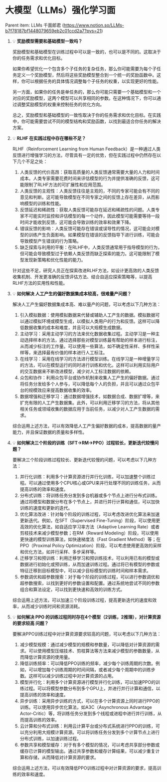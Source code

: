 # 大模型（LLMs）强化学习面

Parent item: LLMs 千面郎君 (https://www.notion.so/LLMs-b7f78187bf1448079659eb2c01ccd2a7?pvs=21)

1. 💡 **奖励模型需要和基础模型一致吗？**
    
    <aside>
    
    奖励模型和基础模型在训练过程中可以是一致的，也可以是不同的。这取决于你的任务需求和优化目标。
    
    如果你希望优化一个包含多个子任务的复杂任务，那么你可能需要为每个子任务定义一个奖励模型，然后将这些奖励模型整合到一个统一的奖励函数中。这样，你可以根据任务的具体情况调整每个子任务的权重，以实现更好的性能。
    
    另一方面，如果你的任务是单任务的，那么你可能只需要一个基础模型和一个对应的奖励模型，这两个模型可以共享相同的参数。在这种情况下，你可以通过调整奖励模型的权重来控制任务的优化方向。
    
    总之，奖励模型和基础模型的一致性取决于你的任务需求和优化目标。在实践中，你可能需要尝试不同的模型结构和奖励函数，以找到最适合你任务的解决方案。
    
    </aside>
    
2. 💡 **RLHF 在实践过程中存在哪些不足？**
    
    <aside>
    
    RLHF（Reinforcement Learning from Human Feedback）是一种通过人类反馈进行增强学习的方法，尽管具有一定的优势，但在实践过程中仍然存在以下几个不足之处：
    
    1. 人类反馈的代价高昂：获取高质量的人类反馈通常需要大量的人力和时间成本。人类专家需要花费时间来评估模型的行为并提供准确的反馈，这可能限制了RLHF方法的可扩展性和应用范围。
    2. 人类反馈的主观性：人类反馈往往是主观的，不同的专家可能会有不同的意见和判断。这可能导致模型在不同专家之间的反馈上存在差异，从而影响模型的训练和性能。
    3. 反馈延迟和稀疏性：获取人类反馈可能存在延迟和稀疏性的问题。人类专家不可能实时监控和评估模型的每一个动作，因此模型可能需要等待一段时间才能收到反馈，这可能会导致训练的效率和效果下降。
    4. 错误反馈的影响：人类反馈可能存在错误或误导性的情况，这可能会对模型的训练产生负面影响。如果模型在错误的反馈指导下进行训练，可能会导致模型产生错误的行为策略。
    5. 缺乏探索与利用的平衡：在RLHF中，人类反馈通常用于指导模型的行为，但可能会导致模型过于依赖人类反馈而缺乏探索的能力。这可能限制了模型发现新策略和优化性能的能力。
    
    针对这些不足，研究人员正在探索改进RLHF方法，如设计更高效的人类反馈收集机制、开发更准确的反馈评估方法、结合自适应探索策略等，以提高RLHF方法的实用性和性能。
    
    </aside>
    
3. 💡 **如何解决 人工产生的偏好数据集成本较高，很难量产问题？**
    
    <aside>
    
    解决人工产生偏好数据集成本高、难以量产的问题，可以考虑以下几种方法：
    
    1. 引入模拟数据：使用模拟数据来代替或辅助人工产生的数据。模拟数据可以通过模拟环境或模型生成，以模拟人类用户的行为和反馈。这样可以降低数据收集的成本和难度，并且可以大规模生成数据。
    2. 主动学习：采用主动学习的方法来优化数据收集过程。主动学习是一种主动选择样本的方法，通过选择那些对模型训练最有帮助的样本进行标注，从而减少标注的工作量。可以使用一些算法，如不确定性采样、多样性采样等，来选择最有价值的样本进行人工标注。
    3. 在线学习：采用在线学习的方法进行模型训练。在线学习是一种增量学习的方法，可以在模型运行的同时进行训练和优化。这样可以利用实际用户的交互数据来不断改进模型，减少对人工标注数据的依赖。
    4. 众包和协作：利用众包平台或协作机制来收集人工产生的偏好数据。通过将任务分发给多个人参与，可以降低每个人的负担，并且可以通过众包平台的规模效应来提高数据收集的效率。
    5. 数据增强和迁移学习：通过数据增强技术，如数据合成、数据扩增等，来扩充有限的人工产生数据集。此外，可以利用迁移学习的方法，将从其他相关任务或领域收集的数据应用于当前任务，以减少对人工产生数据的需求。
    
    综合运用上述方法，可以有效降低人工产生偏好数据的成本，提高数据的量产能力，并且保证数据的质量和多样性。
    
    </aside>
    
4. 💡 **如何解决三个阶段的训练（SFT->RM->PPO）过程较长，更新迭代较慢问题？**
    
    <aside>
    
    要解决三个阶段训练过程较长、更新迭代较慢的问题，可以考虑以下几种方法：
    
    1. 并行化训练：利用多个计算资源进行并行化训练，可以加速整个训练过程。可以通过使用多个CPU核心或GPU来并行处理不同的训练任务，从而提高训练的效率和速度。
    2. 分布式训练：将训练任务分发到多台机器或多个节点上进行分布式训练。通过将模型和数据分布在多个节点上，并进行并行计算和通信，可以加快训练的速度和更新的迭代。
    3. 优化算法改进：针对每个阶段的训练过程，可以考虑改进优化算法来加速更新迭代。例如，在SFT（Supervised Fine-Tuning）阶段，可以使用更高效的优化算法，如自适应学习率方法（Adaptive Learning Rate）或者剪枝技术来减少模型参数；在RM（Reward Modeling）阶段，可以使用更快速的模型训练算法，如快速梯度法（Fast Gradient Method）等；在PPO（Proximal Policy Optimization）阶段，可以考虑使用更高效的采样和优化方法，如并行采样、多步采样等。
    4. 迁移学习和预训练：利用迁移学习和预训练技术，可以利用已有的模型或数据进行初始化或预训练，从而加速训练过程。通过将已有模型的参数或特征迁移到目标模型中，可以减少目标模型的训练时间和样本需求。
    5. 参数调优和超参数搜索：对于每个阶段的训练过程，可以进行参数调优和超参数搜索，以找到更好的参数设置和配置。通过系统地尝试不同的参数组合和算法设定，可以找到更快速和高效的训练方式。
    
    综合运用上述方法，可以加速三个阶段训练过程，提高更新迭代的速度和效率，从而减少训练时间和资源消耗。
    
    </aside>
    
5. 💡 **如何解决 PPO 的训练过程同时存在4个模型（2训练，2推理），对计算资源的要求较高 问题？**
    
    <aside>
    
    要解决PPO训练过程中对计算资源要求较高的问题，可以考虑以下几种方法：
    
    1. 减少模型规模：通过减少模型的规模和参数量，可以降低对计算资源的需求。可以使用模型压缩技术、剪枝算法等方法来减少模型的参数数量，从而降低计算资源的使用量。
    2. 降低训练频率：可以降低PPO训练的频率，减少每个训练周期的次数。例如，可以增加每个训练周期的时间间隔，或者减少每个周期中的训练步数。这样可以减少训练过程中对计算资源的占用。
    3. 模型并行化：利用多个计算资源进行模型并行化训练，可以加速PPO的训练过程。可以将模型参数分布到多个GPU上，并进行并行计算和通信，以提高训练的效率和速度。
    4. 异步训练：采用异步训练的方式，可以在多个计算资源上同时进行PPO的训练。可以使用异步优化算法，如A3C（Asynchronous Advantage Actor-Critic）等，将训练任务分发到多个线程或进程中进行并行训练，从而提高训练的效率。
    5. 云计算和分布式训练：利用云计算平台或分布式系统进行PPO的训练，可以充分利用大规模计算资源。可以将训练任务分发到多个计算节点上进行分布式训练，以加速训练过程。
    6. 参数共享和模型缓存：对于有多个模型的情况，可以考虑共享部分参数或缓存已计算的模型输出。通过共享参数和缓存计算结果，可以减少重复计算和存储，从而降低对计算资源的要求。
    
    综合运用上述方法，可以有效降低PPO训练过程中对计算资源的要求，提高训练的效率和速度。
    
    </aside>
